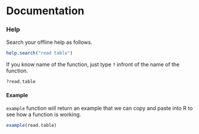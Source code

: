 # Documentation

### Help

Search your offline help as follows.

``` R
help.search("read table")
```

If you know name of the function, just type `?` infront of the name of the function.

``` R
?read.table
```

#### Example

`example` function will return an example that we can copy and paste into R to see how a function is working.

``` R
example(read.table)
```
